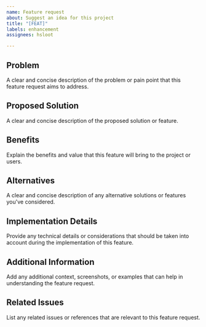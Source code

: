 ```yaml
---
name: Feature request
about: Suggest an idea for this project
title: "[FEAT]"
labels: enhancement
assignees: hsloot

---
```


## Problem

A clear and concise description of the problem or pain point that this feature
request aims to address.

## Proposed Solution

A clear and concise description of the proposed solution or feature.

## Benefits

Explain the benefits and value that this feature will bring to the project or
users.

## Alternatives

A clear and concise description of any alternative solutions or features you've
considered.

## Implementation Details

Provide any technical details or considerations that should be taken into
account during the implementation of this feature.

## Additional Information

Add any additional context, screenshots, or examples that can help in
understanding the feature request.

## Related Issues

List any related issues or references that are relevant to this feature request.
